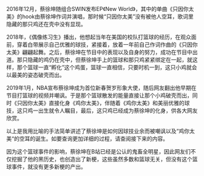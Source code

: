 2016年12月，蔡徐坤随组合SWIN发布EP《New World》，其中的单曲《只因你太美》的hook由蔡徐坤作词并演唱，那时候“只因你太美”没有被他人空耳，歌词里隐藏的那只鸡还在壳中没有显现。

2018年，《偶像练习生》播出，他想起当年在美国的校队打篮球的经历，在观众面前，穿着白带展示自己优雅的球技，紧接着，放着一年前自己作词作曲的《只因你太美》翩翩起舞。之后，蔡徐坤在节目中的表现以及自身的努力，成功在节目中出道。那只隐藏的鸡仍在壳中，但蔡徐坤手上的篮球和那只鸡紧紧绑定在一起，就这样，那个篮球一直“孵化”这个鸡蛋，篮球一直相信，只要时机一到，这只小鸡就会以最美的姿态破壳而出。

2019年1月，NBA宣布蔡徐坤成为首位新春贺岁形象大使，随后网友翻出他早期在节目打篮球的视频并嘲讽。于是那个篮球散发的能量直接让那个小鸡破壳而出，同时《只因你太美》直接化身《鸡你太美》，伴随着《鸡你太美》和美丽优雅的球技，这只鸡一出生就令人瞩目，最后，这只鸡已经成为蔡徐坤的化身，供各大网友欣赏。

以上是我用比喻的手法简单讲述了蔡徐坤是如何因球技业余而被嘲讽以及“鸡你太美“的空耳的诞生。如要查询更加详细的过程，请查阅接下来的内容。

因为这个篮球事件的影响，蔡徐坤在B站已经是公认的鬼畜全明星，因此网友们不仅挖掘了他的黑历史，也创造出了新梗，这些虽然多数和篮球无关，但没有这个篮球事件，就没有更多新梗的产出。
